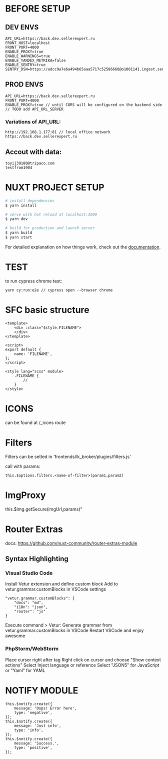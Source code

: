# BEFORE SETUP

## DEV ENVS

```
API_URL=https://back.dev.sellerexpert.ru
FRONT_HOST=localhost
FRONT_PORT=4000
ENABLE_PROXY=true
ENABLE_WARNINGS=true
ENABLE_YANDEX_METRIKA=false
ENABLE_SENTRY=true
SENTRY_DSN=https://adcc9a7e6a494b65aaa5717c52586668@o1001141.ingest.sentry.io/5960646
```

## PROD ENVS

```
API_URL=https://back.dev.sellerexpert.ru
FRONT_PORT=4000
ENABLE_PROXY=true // until CORS will be configured on the backend side
// TODO add API_URL_SERVER
```

### Variations of API_URL:

```
http://192.168.1.177:81 // local office network
https://back.dev.sellerexpert.ru
```

## Accout with data:

```
toyij39180@tripaco.com
testfrom1904
```

# NUXT PROJECT SETUP

```bash
# install dependencies
$ yarn install

# serve with hot reload at localhost:3000
$ yarn dev

# build for production and launch server
$ yarn build
$ yarn start

```

For detailed explanation on how things work, check out the [documentation](https://nuxtjs.org).

# TEST

to run cypress chrome test:

```
yarn cy:run:e2e // cypress open --browser chrome
```

# SFC basic structure

```
<template>
    <div :class="$style.FILENAME">
    </div>
</template>

<script>
export default {
    name: 'FILENAME',
};
</script>

<style lang="scss" module>
    .FILENAME {
        //
    }
</style>
```

# ICONS

can be found at /\_icons route

# Filters

Filters can be setted in 'frontends/lk_broker/plugins/filters.js'

call with params:

```
this.$options.filters.<name-of-filter>(param1,param2)
```

# ImgProxy

this.$img.getSecure(imgUrl,params)"

# Router Extras

docs:
https://github.com/nuxt-community/router-extras-module

## Syntax Highlighting

### Visual Studio Code

Install Vetur extension and define custom block
Add <router> to vetur.grammar.customBlocks in VSCode settings

```
"vetur.grammar.customBlocks": {
    "docs": "md",
    "i18n": "json",
    "router": "js"
}
```

Execute command > Vetur: Generate grammar from vetur.grammar.customBlocks in VSCode
Restart VSCode and enjoy awesome

### PhpStorm/WebStorm

Place cursor right after tag
Right click on cursor and choose "Show context actions"
Select Inject language or reference
Select "JSON5" for JavaScript or "Yaml" for YAML

# NOTIFY MODULE

```
this.$notify.create({
    message: 'Oops! Error here',
    type: 'negative',
});
this.$notify.create({
    message: 'Just info',
    type: 'info',
});
this.$notify.create({
    message: 'Success.',
    type: 'positive',
});
```
